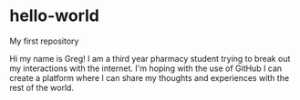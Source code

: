 # hello-world
My first repository

Hi my name is Greg! I am a third year pharmacy student trying to break out my interactions with the internet.
I'm hoping with the use of GitHub I can create a platform where I can share my thoughts and experiences with the rest of the world.
